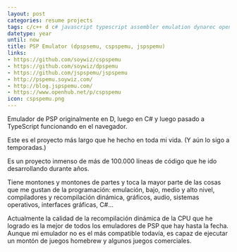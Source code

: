 ```yaml
---
layout: post
categories: resume projects
tags: c/c++ d c# javascript typescript assembler emulation dynarec opengl glsl git tdd ast compression_algorithms image_processing audio_processing dsp video_processing containers muxing binary_files sockets linux windows mac android ios wp
datetype: year
until: now
title: PSP Emulator (dpspsemu, cspspemu, jspspemu)
links:
- https://github.com/soywiz/cspspemu
- https://github.com/soywiz/dpspemu
- https://github.com/jspspemu/jspspemu
- http://pspemu.soywiz.com/
- http://blog.jspspemu.com/
- https://www.openhub.net/p/cspspemu
icon: cspspemu.png
---
```


Emulador de PSP originalmente en D, luego en C# y luego pasado a TypeScript funcionando en el navegador.

Este es el proyecto más largo que he hecho en toda mi vida. (Y aún lo sigo a temporadas.)

Es un proyecto inmenso de más de 100.000 líneas de código que he ido desarrollando durante años.

Tiene montones y montones de partes y toca la mayor parte de las cosas que me gustan de la programación: emulación, bajo, medio y alto nivel, compiladores y recompilación dinámica, gráficos, audio, sistemas operativos, interfaces gráficas, C#...

Actualmente la calidad de la recompilación dinámica de la CPU que he logrado es la mejor de todos los emuladores de PSP que hay hasta la fecha. Aunque mi emulador no es el más compatible todavía, es capaz de ejecutar un montón de juegos homebrew y algunos juegos comerciales.
